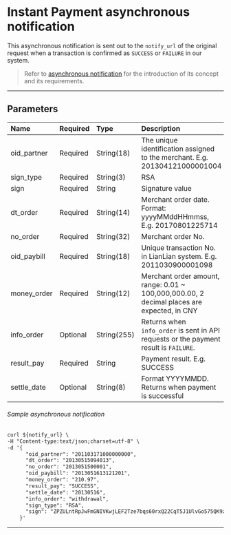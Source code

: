 # Instant Payment asynchronous notification

This asynchronous notification is sent out to the ```notify_url``` of the original request when a transaction is confirmed as ```SUCCESS``` or ```FAILURE``` in our system. 

> Refer to [asynchronous notification](async-notification-concept.md) for the introduction of its concept and its requirements.


***

## Parameters

|Name|Required|Type|Description|
|:---|:---|:---|:---|
|oid_partner|Required|String(18)|The unique identification assigned to the merchant. E.g. 201304121000001004|
|sign_type|Required|String(3)|RSA |
|sign|Required|String|Signature value|
|dt_order|Required|String(14)|Merchant order date. Format: yyyyMMddHHmmss, E.g. 20170801225714|
|no_order|Required|String(32)|Merchant order No.|
|oid_paybill|Required|String(18)|Unique transaction No. in LianLian system. E.g. 2011030900001098|
|money_order|Required|String(12)|Merchant order amount, range: 0.01 ~ 100,000,000.00, 2 decimal places are expected, in CNY|
|info_order|Optional|String(255)| Returns when ```info_order``` is sent in API requests or the payment result is ```FAILURE```.|
|result_pay|Required|String| Payment result. E.g. SUCCESS|
|settle_date|Optional|String(8)| Format YYYYMMDD. Returns when payment is successful|

###### Sample asynchronous notification

```html
curl ${notify_url} \
-H "Content-type:text/json;charset=utf-8" \
-d '{
      "oid_partner": "201103171000000000",
      "dt_order": "20130515094013",
      "no_order": "2013051500001",
      "oid_paybill": "2013051613121201",
      "money_order": "210.97",
      "result_pay": "SUCCESS",
      "settle_date": "20130516",
      "info_order": "withdrawal",
      "sign_type": "RSA",
      "sign": "ZPZULntRpJwFmGNIVKwjLEF2Tze7bqs60rxQ22CqT5J1UlvGo575QK9z/+p+7E9cOoRoWzqR6xHZ6WVv3dloyGKDR0btvrdqPgUAoeaX/YOWzTh00vwcQ+HBtXE+vPTfAqjCTxiiSJEOY7ATCF1q7iP3sfQxhS0nDUug1LP3OLk="
    }'
```

***


